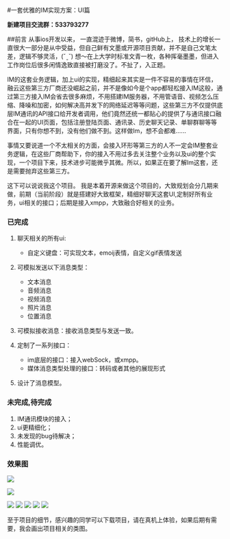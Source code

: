 #一套优雅的IM实现方案：UI篇

**新建项目交流群：533793277**

##前言
从事ios开发以来， 一直混迹于微博，简书，gitHub上， 技术上的增长一直很大一部分是从中受益，但自己鲜有文墨或开源项目贡献，并不是自己文笔太差，逻辑不够灵活，(ˇˍˇ) 想～在上大学时标准文青一枚，各种挥毫墨墨，但进入工作岗位后很多闲情逸致直接被打磨没了。不扯了，入正题。

IM的这套业务逻辑，加上ui的实现，精细起来其实是一件不容易的事情在环信，融云这些第三方厂商还没崛起之前，并不是像如今是个app都轻松接入IM这般，通过第三方接入IM会省去很多麻烦，不用搭建IM服务器，不用管语音、视频怎么压缩、降噪和加密，如何解决高并发下的网络延迟等等问题，这些第三方不仅提供底层IM通讯的API接口给开发者调用，他们竟然还统一都贴心的提供了与通讯接口融合在一起的UI页面，包括注册登陆页面、通讯录、历史聊天记录、单聊群聊等等界面，只有你想不到，没有他们做不到。这样做Im，想不会都难......


事情又要说道一个不太相关的方面，会接入环形等第三方的人不一定会IM整套业务逻辑，在这些厂商帮助下，你的接入不用过多去关注整个业务以及ui的整个实现，一个项目下来，技术进步可能微乎其微。所以，如果正在要了解Im这套，还是需要抛弃这些第三方。


这下可以说说我这个项目。
我是本着开源来做这个项目的，大致规划会分几期来做，前期（当前阶段）就是搭建好大致框架，精细好聊天这套UI,定制好所有业务，ui相关的接口；后期是接入xmpp，大致融合好相关的业务。

### 已完成
1. 聊天相关的所有ui:
    - 自定义键盘：可实现文本，emoij表情，自定义gif表情发送
2.  可模拟发送以下消息类型：
      -  文本消息
      -  音频消息
      -  视频消息
      -  照片消息
      -  位置消息
      
 3. 可模拟接收消息：接收消息类型与发送一致。
  
 3. 定制了一系列接口：
     - im底层的接口：接入webSock，或xmpp。
     - 媒体消息类型处理的接口：转码或者其他的展现形式
  
 5.  设计了消息模型。
 
 
### 未完成,待完成
  1. IM通讯模块的接入；
  2. ui更精细化；
  3. 未发现的bug待解决；
  3. 性能调优。



  
### 效果图
   
  ![](http://7xrwki.com1.z0.glb.clouddn.com/gifSmall1.gif)

![](http://7xrwki.com1.z0.glb.clouddn.com/gifSmall2.gif)

   ![](http://7xrwki.com1.z0.glb.clouddn.com/Simulator%20Screen%20Shot%202016%E5%B9%B43%E6%9C%8831%E6%97%A5%20%E4%B8%8B%E5%8D%889.17.11.png)
   ![](http://7xrwki.com1.z0.glb.clouddn.com/Simulator%20Screen%20Shot%202016%E5%B9%B43%E6%9C%8831%E6%97%A5%20%E4%B8%8B%E5%8D%889.17.25.png)
   ![](http://7xrwki.com1.z0.glb.clouddn.com/Simulator%20Screen%20Shot%202016%E5%B9%B43%E6%9C%8831%E6%97%A5%20%E4%B8%8B%E5%8D%889.17.27.png)
   ![](http://7xrwki.com1.z0.glb.clouddn.com/Simulator%20Screen%20Shot%202016%E5%B9%B43%E6%9C%8831%E6%97%A5%20%E4%B8%8B%E5%8D%889.17.29.png)
   ![](http://7xrwki.com1.z0.glb.clouddn.com/Simulator%20Screen%20Shot%202016%E5%B9%B43%E6%9C%8831%E6%97%A5%20%E4%B8%8B%E5%8D%889.17.32.png)

 
 
 
 
 
 
  
 至于项目的细节，感兴趣的同学可以下载项目，请在真机上体验，如果后期有需要，我会画出项目相关的类图。
  
  
  
  
  
  
  
  
  
  
  
  
  
  
  
  
  
  
      
      
      
